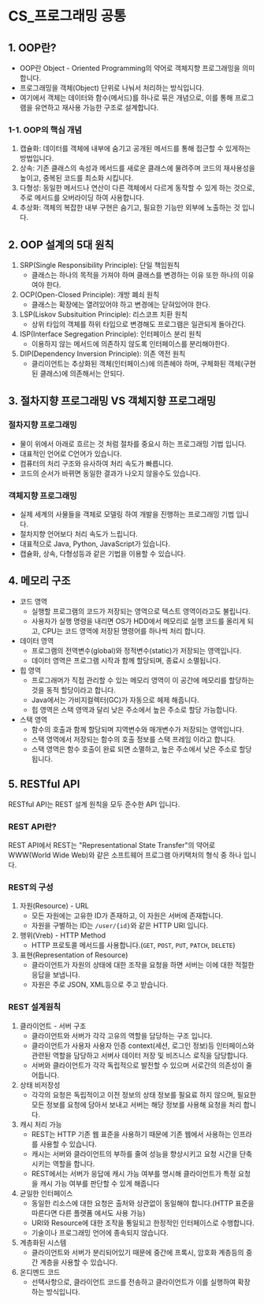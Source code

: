 # CS_프로그래밍 공통

## 1. OOP란?

- OOP란 Object - Oriented Programming의 약어로 객체지향 프로그래밍을 의미합니다.
- 프로그래밍을 객체(Object) 단위로 나눠서 처리하는 방식입니다.
- 여기에서 객체는 데이터와 함수(메서드)를 하나로 묶은 개념으로, 이를 통해 프로그램을 유연하고 재사용 가능한 구조로 설계합니다.

### 1-1. OOP의 핵심 개념

1. 캡슐화: 데이터를 객체에 내부에 숨기고 공개된 메서드를 통해 접근할 수 있게하는 방법입니다.
2. 상속: 기존 클래스의 속성과 메서드를 새로운 클래스에 물려주며 코드의 재사용성을 높이고, 중복된 코드를 최소화 시킵니다.
3. 다형성: 동일한 메서드나 연산이 다른 객체에서 다르게 동작할 수 있게 하는 것으로, 주로 메서드를 오버라이딩 하여 사용합니다.
4. 추상화: 객체의 복잡한 내부 구현은 숨기고, 필요한 기능만 외부에 노출하는 것 입니다.

## 2. OOP 설계의 5대 원칙

1. SRP(Single Responsibility Principle): 단일 책임원칙
    - 클래스는 하나의 목적을 가져야 하며 클래스를 변경하는 이유 또한 하나의 이유여야 한다.
2. OCP(Open-Closed Principle): 개방 폐쇠 원칙
    - 클래스는 확장에는 열려있어야 하고 변경에는 닫혀있어야 한다.
3. LSP(Liskov Subsituition Principle): 리스코프 치환 원칙
    - 상위 타입의 객체를 하위 타입으로 변경해도 프로그램은 일관되게 돌아간다.
4. ISP(Interface Segregation Principle): 인터페이스 분리 원칙
    - 이용하지 않는 메서드에 의존하지 않도록 인터페이스를 분리해야한다.
5. DIP(Dependency Inversion Principle): 의존 역전 원칙
    - 클리이언트는 추상화된 객체(인터페이스)에 의존헤야 하며, 구체화된 객체(구현된 클래스)에 의존해서는 안되다.

## 3. 절차지향 프로그래밍 VS 객체지향 프로그래밍

### 절차지향 프로그래밍

- 물이 위에서 아래로 흐르는 것 처럼 절차를 중요시 하는 프로그래밍 기법 입니다.
- 대표적인 언어로 C언어가 있습니다.
- 컴퓨터의 처리 구조와 유사하여 처리 속도가 빠릅니다.
- 코드의 순서가 바뀌면 동일한 결과가 나오지 않을수도 있습니다.

### 객체지향 프로그래밍

- 실제 세계의 사물들을 객체로 모델링 하여 개발을 진행하는 프로그래밍 기법 입니다.
- 절차지향 언어보다 처리 속도가 느립니다.
- 대표적으로 Java, Python, JavaScript가 있습니다.
- 캡슐화, 상속, 다형성등과 같은 기법을 이용할 수 있습니다.

## 4. 메모리 구조

- 코드 영역
    - 실행할 프로그램의 코드가 저장되는 영역으로 텍스트 영역이라고도 불립니다.
    - 사용자가 실행 명령을 내리면 OS가 HDD에서 메모리로 실행 코드를 올리게 되고, CPU는 코드 영역에 저장된 명령어를 하나씩 처리 합니다.
- 데이터 영역
    - 프로그램의 전역변수(global)와 정적변수(static)가 저장되는 영역입니다.
    - 데이터 영역은 프로그램 시작과 함께 할당되며, 종료시 소멸됩니다.
- 힙 영역
    - 프로그래머가 직접 관리할 수 있는 메모리 영역이 이 공간에 메모리를 할당하는 것을 동적 할당이라고 합니다.
    - Java에서는 가비지컬렉터(GC)가 자동으로 헤제 해줍니다.
    - 힙 영역은 스택 영역과 달리 낮은 주소에서 높은 주소로 할당 가능합니다.
- 스택 영역
    - 함수의 호출과 함께 할당되며 지역변수와 매개변수가 저장되는 영역입니다.
    - 스택 영역에서 저장되는 함수의 호출 정보를 스택 프레임 이라고 합니다.
    - 스택 영역은 함수 호출이 완료 되면 소멸하고, 높은 주소에서 낮은 주소로 할당 됩니다.

## 5. RESTful API

RESTful API는 REST 설계 원칙을 모두 준수한 API 입니다.

### REST API란?

REST API에서 REST는 "Representational State Transfer"의 약어로 WWW(World Wide Web)와 같은 소프트웨어 프로그램 아키택처의 형식
중 하나 입니다.

### REST의 구성

1. 자원(Resource) - URL
   - 모든 자원에는 고유한 ID가 존재하고, 이 자원은 서버에 존재합니다.
   - 자원을 구별하는 ID는 `/user/{id}`와 같은 HTTP URI 입니다.
2. 행위(Vreb) - HTTP Method
   - HTTP 프로토콜 메서드를 사용합니다.(`GET`, `POST`, `PUT`, `PATCH`, `DELETE`)
3. 표현(Representation of Resource)
   - 클라이언트가 자원의 상태에 대한 조작을 요청을 하면 서버는 이에 대한 적절한 응답을 보냅니다.
   - 자원은 주로 JSON, XML등으로 주고 받습니다.

### REST 설계원칙

1. 클라이언트 - 서버 구조
    - 클라이언트와 서버가 각각 고유의 역할을 담당하는 구조 입니다.
    - 클라이언트가 사용자 사용자 인증 context(세션, 로그인 정보)등 인터페이스와 관련된 역할을 담당하고 서버사 데이터 저장 및 비즈니스 로직을 담당합니다.
    - 서버와 클라이언트가 각각 독립적으로 발전할 수 있으며 서로간의 의존성이 줄어듭니다.
2. 상태 비저장성
   - 각각의 요청은 독립적이고 이전 정보의 상태 정보를 필요료 하지 않으며, 필요한 모든 정보를 요청에 담아서 보내고 서버는 해당 정보를 사용해 요청을 처리 합니다.
3. 캐시 처리 가능
   - REST는 HTTP 기존 웹 표준을 사용하기 때문에 기존 웹에서 사용하는 인프라를 사용할 수 있습니다.
   - 캐시는 서버와 클라이언트의 부하를 줄여 성능을 향상시키고 요청 시간을 단축 시키는 역할을 합니다.
   - REST에서는 서버가 응답에 캐시 가능 여부를 명시해 클라이언트가 특정 요청을 캐시 가능 여부를 판단할 수 있게 해줍니다
4. 균일한 인터페이스
    - 동일한 리소스에 대한 요청은 출처와 상관없이 동일해야 합니다.(HTTP 표준을 따른다면 다른 플랫폼 에서도 사용 가능)
    - URI와 Resource에 대한 조작을 통일되고 한정적인 인터페이스로 수행합니다.
    - 기술이나 프로그래밍 언어에 종속되지 않습니다.
5. 계층화된 시스템
   - 클라이언트와 서버가 분리되어있기 때문에 중간에 프록시, 암호화 계층등의 중간 계층을 사용할 수 있습니다.
6. 온디멘드 코드
    - 선택사항으로, 클라이언트 코드를 전송하고 클라이언트가 이를 실행하여 확장하는 방식입니다.


